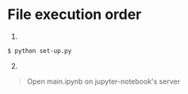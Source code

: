 # File execution order

1. 
```bash
$ python set-up.py
```

2. 
> Open main.ipynb on jupyter-notebook's server
